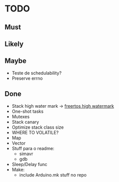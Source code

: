 # TODO

## Must

## Likely

## Maybe

- Teste de schedulability?
- Preserve errno

## Done

- Stack high water mark ->
  [freertos high watermark](https://www.freertos.org/uxTaskGetStackHighWaterMark.html)
- One-shot tasks
- Mutexes
- Stack canary
- Optimize stack class size
- WHERE TO VOLATILE?
- Map
- Vector
- Stuff para o readme:
  - simavr
  - gdb
- Sleep/Delay func
- Make:
  - include Arduino.mk stuff no repo
